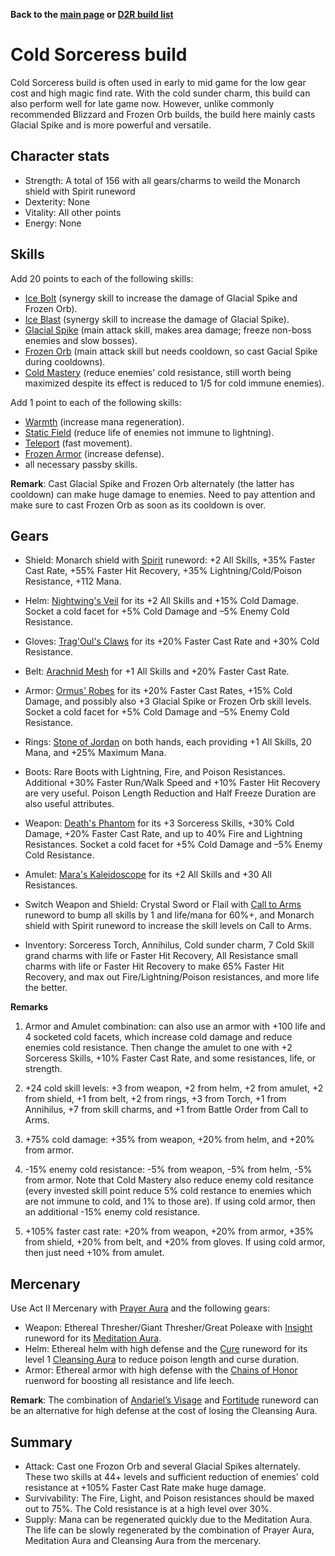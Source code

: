 <link rel="stylesheet" href="../style.css">

**Back to the [main page](../index.html) or [D2R build list](./build-list.html)**

# Cold Sorceress build

Cold Sorceress build is often used in early to mid game for the low gear cost and high magic find rate. With the cold sunder charm, this build can also perform well for late game now. However, unlike commonly recommended Blizzard and Frozen Orb builds, the build here mainly casts Glacial Spike and is more powerful and versatile.

## Character stats

- Strength: A total of 156 with all gears/charms to weild the Monarch shield with Spirit runeword
- Dexterity: None
- Vitality: All other points
- Energy: None

## Skills

Add 20 points to each of the following skills:
- [Ice Bolt](https://diablo.fandom.com/wiki/Ice_Bolt) (synergy skill to increase the damage of Glacial Spike and Frozen Orb).
- [Ice Blast](https://diablo.fandom.com/wiki/Ice_Blast) (synergy skill to increase the damage of Glacial Spike).
- [Glacial Spike](https://diablo.fandom.com/wiki/Glacial_Spike) (main attack skill, makes area damage; freeze non-boss enemies and slow bosses).
- [Frozen Orb](https://diablo.fandom.com/wiki/Frozen_Orb) (main attack skill but needs cooldown, so cast Gacial Spike during cooldowns).
- [Cold Mastery](https://diablo.fandom.com/wiki/Cold_Mastery) (reduce enemies' cold resistance, still worth being maximized despite its effect is reduced to 1/5 for cold immune enemies).

Add 1 point to each of the following skills:
- [Warmth](https://diablo.fandom.com/wiki/Warmth) (increase mana regeneration).
- [Static Field](https://diablo.fandom.com/wiki/Static_Field) (reduce life of enemies not immune to lightning).
- [Teleport](https://diablo.fandom.com/wiki/Teleport_(Diablo_II)) (fast movement).
- [Frozen Armor](https://diablo.fandom.com/wiki/Frozen_Armor) (increase defense).
- all necessary passby skills.
 
**Remark**: Cast Glacial Spike and Frozen Orb alternately (the latter has cooldown) can make huge damage to enemies. Need to pay attention and make sure to cast Frozen Orb as soon as its cooldown is over.
 
## Gears
 
- Shield: Monarch shield with [Spirit](https://diablo.fandom.com/wiki/Spirit_Rune_Word) runeword: +2 All Skills, +35% Faster Cast Rate, +55% Faster Hit Recovery, +35% Lightning/Cold/Poison Resistance, +112 Mana.
 
- Helm: [Nightwing's Veil](https://diablo.fandom.com/wiki/Nightwing%27s_Veil) for its +2 All Skills and +15% Cold Damage. Socket a cold facet for +5% Cold Damage and –5% Enemy Cold Resistance. 
 
- Gloves: [Trag'Oul's Claws](https://diablo.fandom.com/wiki/Trang-Oul%27s_Claws) for its +20% Faster Cast Rate and +30% Cold Resistance.
 
- Belt: [Arachnid Mesh](https://diablo.fandom.com/wiki/Arachnid_Mesh) for +1 All Skills and +20% Faster Cast Rate.
 
- Armor: [Ormus' Robes](https://diablo.fandom.com/wiki/Ormus%27_Robes) for its +20% Faster Cast Rates, +15% Cold Damage, and possibly also +3 Glacial Spike or Frozen Orb skill levels. Socket a cold facet for +5% Cold Damage and –5% Enemy Cold Resistance. 
 
- Rings: [Stone of Jordan](https://diablo.fandom.com/wiki/Stone_of_Jordan_(Diablo_II)) on both hands, each providing +1 All Skills, 20 Mana, and +25% Maximum Mana. 
 
- Boots: Rare Boots with Lightning, Fire, and Poison Resistances. Additional +30% Faster Run/Walk Speed and +10% Faster Hit Recovery are very useful. Poison Length Reduction and Half Freeze Duration are also useful attributes. 
 
- Weapon: [Death's Phantom](https://diablo.fandom.com/wiki/Death%27s_Fathom) for its +3 Sorceress Skills, +30% Cold Damage, +20% Faster Cast Rate, and up to 40% Fire and Lightning Resistances. Socket a cold facet for +5% Cold Damage and –5% Enemy Cold Resistance. 
 
- Amulet: [Mara's Kaleidoscope](https://diablo.fandom.com/wiki/Mara%27s_Kaleidoscope_(Diablo_II)) for its +2 All Skills and +30 All Resistances.
 
- Switch Weapon and Shield: Crystal Sword or Flail with [Call to Arms](https://diablo.fandom.com/wiki/Call_to_Arms_Rune_Word) runeword to bump all skills by 1 and life/mana for 60%+, and Monarch shield with Spirit runeword to increase the skill levels on Call to Arms. 
 
- Inventory: Sorceress Torch, Annihilus, Cold sunder charm, 7 Cold Skill grand charms with life or Faster Hit Recovery, All Resistance small charms with life or Faster Hit Recovery to make 65% Faster Hit Recovery, and max out Fire/Lightning/Poison resistances, and more life the better.

**Remarks**
1. Armor and Amulet combination: can also use an armor with +100 life and 4 socketed cold facets, which increase cold damage and reduce enemies cold resistance. Then change the amulet to one with +2 Sorceress Skills, +10% Faster Cast Rate, and some resistances, life, or strength.

2. +24 cold skill levels: +3 from weapon, +2 from helm, +2 from amulet, +2 from shield, +1 from belt, +2 from rings, +3 from Torch, +1 from Annihilus, +7 from skill charms, and +1 from Battle Order from Call to Arms.

3. +75% cold damage: +35% from weapon, +20% from helm, and +20% from armor.

4. -15% enemy cold resistance: -5% from weapon, -5% from helm, -5% from armor. Note that Cold Mastery also reduce enemy cold resitance (every invested skill point reduce 5% cold restance to enemies which are not immune to cold, and 1% to those are). If using cold armor, then an additional -15% enemy cold resistance.

5. +105% faster cast rate: +20% from weapon, +20% from armor, +35% from shield, +20% from belt, and +20% from gloves. If using cold armor, then just need +10% from amulet.
 
## Mercenary

Use Act II Mercenary with [Prayer Aura](https://diablo.fandom.com/wiki/Prayer) and the following gears:
- Weapon: Ethereal Thresher/Giant Thresher/Great Poleaxe with [Insight](https://diablo.fandom.com/wiki/Insight_Rune_Word) runeword for its [Meditation Aura](https://diablo.fandom.com/wiki/Meditation).
- Helm: Ethereal helm with high defense and the [Cure](https://diablo.fandom.com/wiki/Cure_Rune_Word) runeword for its level 1 [Cleansing Aura](https://diablo.fandom.com/wiki/Cleansing) to reduce poison length and curse duration.
- Armor: Ethereal armor with high defense with the [Chains of Honor](https://diablo.fandom.com/wiki/Chains_of_Honor_Rune_Word) ruenword for boosting all resistance and life leech.

**Remark**: The combination of [Andariel’s Visage](https://diablo.fandom.com/wiki/Andariel%27s_Visage_(Diablo_II)) and [Fortitude](https://diablo.fandom.com/wiki/Fortitude_Rune_Word) runeword can be an alternative for high defense at the cost of losing the Cleansing Aura.
 
## Summary 
- Attack: Cast one Frozon Orb and several Glacial Spikes alternately. These two skills at 44+ levels and sufficient reduction of enemies' cold resistance at +105% Faster Cast Rate make huge damage.
- Survivability: The Fire, Light, and Poison resistances should be maxed out to 75%. The Cold resistance is at a high level over 30%.
- Supply: Mana can be regenerated quickly due to the Meditation Aura. The life can be slowly regenerated by the combination of Prayer Aura, Meditation Aura and Cleansing Aura from the mercenary. 
 
